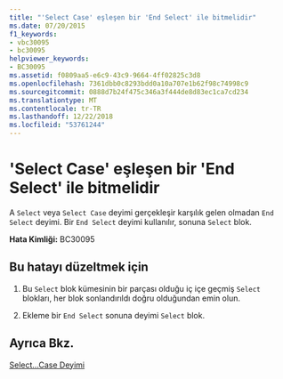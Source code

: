 ```yaml
---
title: "'Select Case' eşleşen bir 'End Select' ile bitmelidir"
ms.date: 07/20/2015
f1_keywords:
- vbc30095
- bc30095
helpviewer_keywords:
- BC30095
ms.assetid: f0809aa5-e6c9-43c9-9664-4ff02825c3d8
ms.openlocfilehash: 7361dbb0c8293bdd0a10a707e1b62f98c74998c9
ms.sourcegitcommit: 0888d7b24f475c346a3f444de8d83ec1ca7cd234
ms.translationtype: MT
ms.contentlocale: tr-TR
ms.lasthandoff: 12/22/2018
ms.locfileid: "53761244"
---
```

# <a name="select-case-must-end-with-a-matching-end-select"></a>'Select Case' eşleşen bir 'End Select' ile bitmelidir
A `Select` veya `Select Case` deyimi gerçekleşir karşılık gelen olmadan `End Select` deyimi. Bir `End Select` deyimi kullanılır, sonuna `Select` blok.  
  
 **Hata Kimliği:** BC30095  
  
## <a name="to-correct-this-error"></a>Bu hatayı düzeltmek için  
  
1.  Bu `Select` blok kümesinin bir parçası olduğu iç içe geçmiş `Select` blokları, her blok sonlandırıldı doğru olduğundan emin olun.  
  
2.  Ekleme bir `End Select` sonuna deyimi `Select` blok.  
  
## <a name="see-also"></a>Ayrıca Bkz.  
 [Select...Case Deyimi](../../visual-basic/language-reference/statements/select-case-statement.md)
